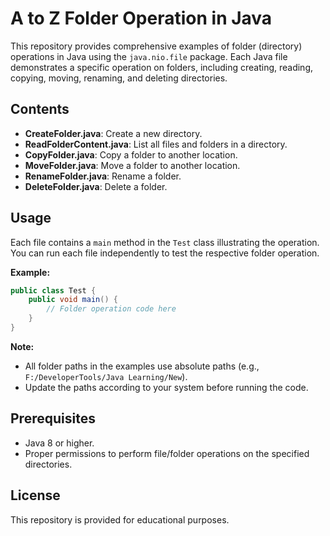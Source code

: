 # A to Z Folder Operation in Java

This repository provides comprehensive examples of folder (directory) operations in Java using the `java.nio.file` package. Each Java file demonstrates a specific operation on folders, including creating, reading, copying, moving, renaming, and deleting directories.

## Contents

- **CreateFolder.java**: Create a new directory.
- **ReadFolderContent.java**: List all files and folders in a directory.
- **CopyFolder.java**: Copy a folder to another location.
- **MoveFolder.java**: Move a folder to another location.
- **RenameFolder.java**: Rename a folder.
- **DeleteFolder.java**: Delete a folder.

## Usage

Each file contains a `main` method in the `Test` class illustrating the operation. You can run each file independently to test the respective folder operation.

**Example:**
```java
public class Test {
    public void main() {
        // Folder operation code here
    }
}
```

**Note:**  
- All folder paths in the examples use absolute paths (e.g., `F:/DeveloperTools/Java Learning/New`).  
- Update the paths according to your system before running the code.

## Prerequisites

- Java 8 or higher.
- Proper permissions to perform file/folder operations on the specified directories.

## License

This repository is provided for educational purposes.
